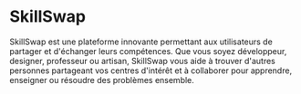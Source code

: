 # SkillSwap
SkillSwap est une plateforme innovante permettant aux utilisateurs de partager et d'échanger leurs compétences. Que vous soyez développeur, designer, professeur ou artisan, SkillSwap vous aide à trouver d'autres personnes partageant vos centres d'intérêt et à collaborer pour apprendre, enseigner ou résoudre des problèmes ensemble.
